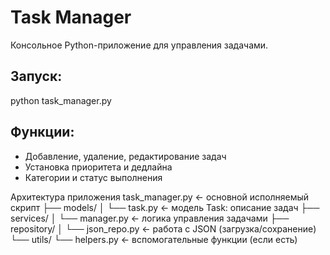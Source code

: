 ﻿# Task Manager

Консольное Python-приложение для управления задачами.

## Запуск:
python task_manager.py

## Функции:
- Добавление, удаление, редактирование задач
- Установка приоритета и дедлайна
- Категории и статус выполнения

Архитектура приложения
task_manager.py       ← основной исполняемый скрипт
├── models/
│   └── task.py       ← модель Task: описание задач
├── services/
│   └── manager.py    ← логика управления задачами
├── repository/
│   └── json_repo.py  ← работа с JSON (загрузка/сохранение)
└── utils/
    └── helpers.py    ← вспомогательные функции (если есть)
